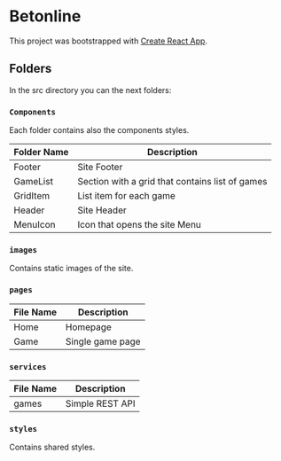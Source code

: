 # Betonline

This project was bootstrapped with [Create React App](https://github.com/facebook/create-react-app).

## Folders

In the src directory you can the next folders:

### `Components`

Each folder contains also the components styles.

| Folder Name | Description                                     |
| ----------- | ----------------------------------------------- |
| Footer      | Site Footer                                     |
| GameList    | Section with a grid that contains list of games |
| GridItem    | List item for each game                         |
| Header      | Site Header                                     |
| MenuIcon    | Icon that opens the site Menu                   |

### `images`

Contains static images of the site.

### `pages`

| File Name | Description      |
| --------- | ---------------- |
| Home      | Homepage         |
| Game      | Single game page |

### `services`

| File Name | Description     |
| --------- | --------------- |
| games     | Simple REST API |

### `styles`

Contains shared styles.
